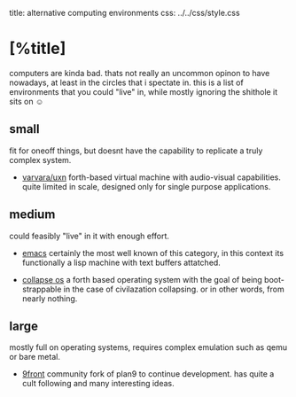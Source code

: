 title: alternative computing environments
css:   ../../css/style.css

[%title]
========

computers are kinda bad.
thats not really an uncommon opinon to have nowadays, at least in the circles
that i spectate in.
this is a list of environments that you could "live" in, while mostly
ignoring the shithole it sits on ☺

small
-----

fit for oneoff things, but doesnt have the capability to replicate a truly
complex system.

- [varvara/uxn](https://wiki.xxiivv.com/site/varvara.html)
  forth-based virtual machine with audio-visual capabilities.
  quite limited in scale, designed only for single purpose applications.

medium
------

could feasibly "live" in it with enough effort.

- [emacs](https://www.gnu.org/software/emacs/)
  certainly the most well known of this category,
  in this context its functionally a lisp machine with text buffers attatched.

- [collapse os](http://collapseos.org/download.html)
  a forth based operating system with the goal of being boot-strappable
  in the case of civilazation collapsing. or in other words, from nearly
  nothing.

large
-----

mostly full on operating systems, requires complex emulation such as qemu or
bare metal.

- [9front](https://9front.org/)
  community fork of plan9 to continue development.
  has quite a cult following and many interesting ideas.
